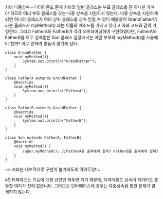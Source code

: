 자바 다중상속 - 다이아몬드 문제
자바의 일반 클래스는 부모 클래스를 단 하나만 가져야 하므로 여러 부모 클래스를 갖는 다중 상속을 지원하지 않는다.
다중 상속을 지원하게 되면 하나의 클래스가 여러 상위 클래스를 상속 받을 수 있다
예를들어 GrandFather이라는 클래스가 myMethod() 라는 이름의 메소드를 가지고 있다고 아래 코드와 같이 가정한다. 그리고 FatherA와 FatherB가 각각 오버라이딩하여 구현하였다면, FatherA와 FatherB를 모두 상속받은 Son 클래스 입장에서는 어떤 부모의 myMethod()를 사용해야 할까? 
이로 인하여 충돌이 생기게 된다.
```
class GrandFather {
    void myMethod(){
        System.out.println("GrandFather");
    }
}

class FatherA extends GrandFather {
    @Override
    void myMethod(){
        System.out.println("FatherA");
    }
}

class FatherB extends GrandFather {
    @Override
    void myMethod(){
        System.out.println("FatherB");
    }
}

class Son extends FatherA, FatherB{
    @Override
    void myMethod() {
        super.myMethod(); //FatherA를 출력해야 할까? FatherB를 출력해야 할까?
    }
}
```
=> 자바는 내부적으로 구현이 불가하도록 막아두었다.

#인터페이스는 기능에 대한 선언만 해두면 되기 때문에, 다이아몬드 상속이 되더라도 충돌할 여지가 전혀 없습니다. 그러므로 인터페이스에 경우는 다중상속을 통한 문제가 발생하지 않는다.

